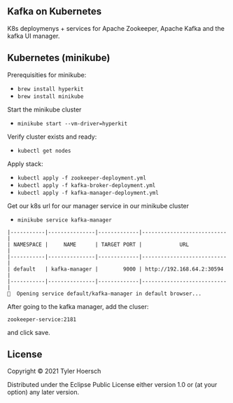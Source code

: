 ## Kafka on Kubernetes

K8s deploymenys + services for Apache Zookeeper, Apache Kafka and the kafka UI manager.

## Kubernetes (minikube)

Prerequisities for minikube:
* `brew install hyperkit`
* `brew install minikube`

Start the minikube cluster
* `minikube start --vm-driver=hyperkit`

Verify cluster exists and ready:
* `kubectl get nodes`

Apply stack:
* `kubectl apply -f zookeeper-deployment.yml`
* `kubectl apply -f kafka-broker-deployment.yml`
* `kubectl apply -f kafka-manager-deployment.yml`

Get our k8s url for our manager service in our minikube cluster
* `minikube service kafka-manager`

```
|-----------|---------------|-------------|---------------------------|
| NAMESPACE |     NAME      | TARGET PORT |            URL            |
|-----------|---------------|-------------|---------------------------|
| default   | kafka-manager |        9000 | http://192.168.64.2:30594 |
|-----------|---------------|-------------|---------------------------|
🎉  Opening service default/kafka-manager in default browser...
```

After going to the kafka manager, add the cluser:

`zookeeper-service:2181`

and click save.

## License

Copyright © 2021 Tyler Hoersch

Distributed under the Eclipse Public License either version 1.0 or (at
your option) any later version.